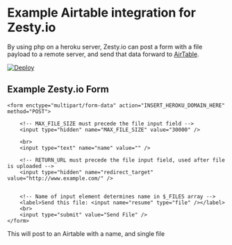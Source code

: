 # Example Airtable integration for Zesty.io
By using php on a heroku server, Zesty.io can post a form with a file payload to a remote server, and send that data forward to [AirTable](https://www.airtable.com). 

[![Deploy](https://www.herokucdn.com/deploy/button.svg)](https://heroku.com/deploy)

## Example Zesty.io Form

```
<form enctype="multipart/form-data" action="INSERT_HEROKU_DOMAIN_HERE" method="POST">
			
	<!-- MAX_FILE_SIZE must precede the file input field -->
	<input type="hidden" name="MAX_FILE_SIZE" value="30000" />

	<br>
	<input type="text" name="name" value="" />
	
	<!-- RETURN_URL must precede the file input field, used after file is uploaded -->
	<input type="hidden" name="redirect_target" value="http://www.example.com/" />
	
	
	<!-- Name of input element determines name in $_FILES array -->
	<label>Send this file: <input name="resume" type="file" /></label>
	<br>
	<input type="submit" value="Send File" />
</form>		
```

This will post to an Airtable with a name, and single file